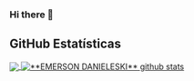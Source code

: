 ### Hi there 👋

## **GitHub Estatísticas**

<a href="https://github.com/emerson-develcode">
  <img align="center" src="https://github-readme-stats.vercel.app/api/top-langs/?username=emersondanieleski&theme=dracula&hide_langs_below=1" />
</a>

<a href="https://github.com/emerson-develcode">
 <img align="center" src="https://github-readme-stats.vercel.app/api?username=emersondanieleski&show_icons=true&theme=dracula&line_height=27" alt="**EMERSON DANIELESKI** github stats"/>
</a>
